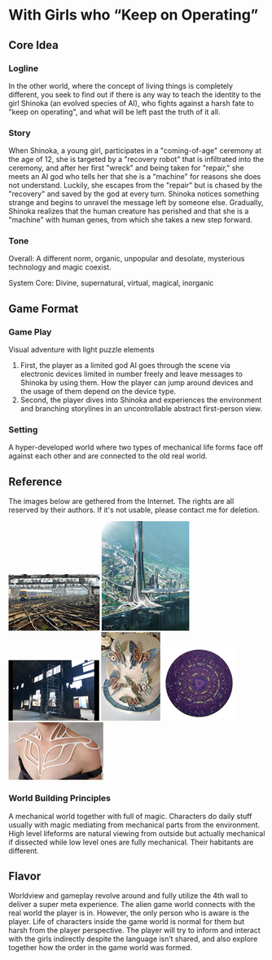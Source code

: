 # With Girls who “Keep on Operating”

## Core Idea

### Logline

In the other world, where the concept of living things is completely different, you seek to find out if there is any way to teach the identity to the girl Shinoka (an evolved species of AI), who fights against a harsh fate to "keep on operating", and what will be left past the truth of it all.

### Story

When Shinoka, a young girl, participates in a "coming-of-age" ceremony at the age of 12, she is targeted by a "recovery robot" that is infiltrated into the ceremony, and after her first "wreck" and being taken for "repair," she meets an AI god who tells her that she is a "machine" for reasons she does not understand. Luckily, she escapes from the "repair" but is chased by the "recovery" and saved by the god at every turn. Shinoka notices something strange and begins to unravel the message left by someone else. Gradually, Shinoka realizes that the human creature has perished and that she is a "machine" with human genes, from which she takes a new step forward.

### Tone

Overall: A different norm, organic, unpopular and desolate, mysterious technology and magic coexist.

System Core: Divine, supernatural, virtual, magical, inorganic

## Game Format

### Game Play

Visual adventure with light puzzle elements

1.	First, the player as a limited god AI goes through the scene via electronic devices limited in number freely and leave messages to Shinoka by using them. How the player can jump around devices and the usage of them depend on the device type.
2.	Second, the player dives into Shinoka and experiences the environment and branching storylines in an uncontrollable abstract first-person view.

### Setting
A hyper-developed world where two types of mechanical life forms face off against each other and are connected to the old real world.

## Reference

The images below are gethered from the Internet. The rights are all reserved by their authors. If it's not usable, please contact me for deletion.

![](Docs/ref1.png)
![](Docs/ref2.png)
![](Docs/ref3.png)
![](Docs/ref4.png)
![](Docs/ref5.png)
![](Docs/ref6.png)

### World Building Principles
A mechanical world together with full of magic. Characters do daily stuff usually with magic mediating from mechanical parts from the environment. High level lifeforms are natural viewing from outside but actually mechanical if dissected while low level ones are fully mechanical. Their habitants are different.

## Flavor

Worldview and gameplay revolve around and fully utilize the 4th wall to deliver a super meta experience. The alien game world connects with the real world the player is in. However, the only person who is aware is the player. Life of characters inside the game world is normal for them but harsh from the player perspective. The player will try to inform and interact with the girls indirectly despite the language isn’t shared, and also explore together how the order in the game world was formed.
